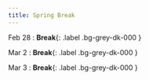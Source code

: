 ```yaml
---
title: Spring Break
---
```


Feb 28
: **Break**{: .label .bg-grey-dk-000 }

Mar 2
: **Break**{: .label .bg-grey-dk-000 }

Mar 3
: **Break**{: .label .bg-grey-dk-000 }